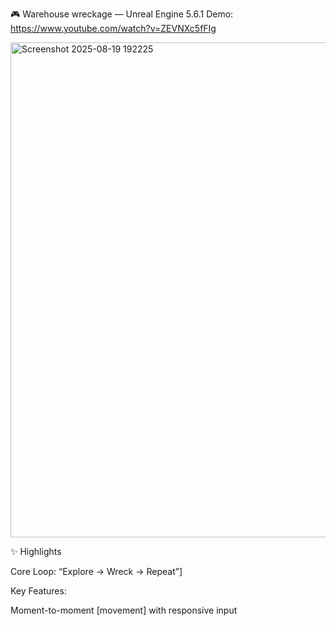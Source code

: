 🎮 Warehouse wreckage — Unreal Engine 5.6.1
Demo: https://www.youtube.com/watch?v=ZEVNXc5fFIg

<img width="1529" height="792" alt="Screenshot 2025-08-19 192225" src="https://github.com/user-attachments/assets/286d7a26-4381-4405-9a7b-6efa8294fa07" />


✨ Highlights

Core Loop: “Explore → Wreck → Repeat”]

Key Features:

Moment-to-moment [movement] with responsive input




